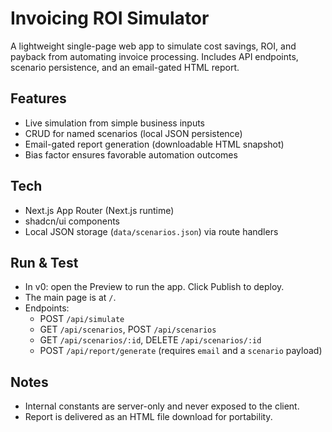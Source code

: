 # Invoicing ROI Simulator

A lightweight single-page web app to simulate cost savings, ROI, and payback from automating invoice processing. Includes API endpoints, scenario persistence, and an email-gated HTML report.

## Features
- Live simulation from simple business inputs
- CRUD for named scenarios (local JSON persistence)
- Email-gated report generation (downloadable HTML snapshot)
- Bias factor ensures favorable automation outcomes

## Tech
- Next.js App Router (Next.js runtime)
- shadcn/ui components
- Local JSON storage (`data/scenarios.json`) via route handlers

## Run & Test
- In v0: open the Preview to run the app. Click Publish to deploy.
- The main page is at `/`.
- Endpoints:
  - POST `/api/simulate`
  - GET `/api/scenarios`, POST `/api/scenarios`
  - GET `/api/scenarios/:id`, DELETE `/api/scenarios/:id`
  - POST `/api/report/generate` (requires `email` and a `scenario` payload)

## Notes
- Internal constants are server-only and never exposed to the client.
- Report is delivered as an HTML file download for portability.
